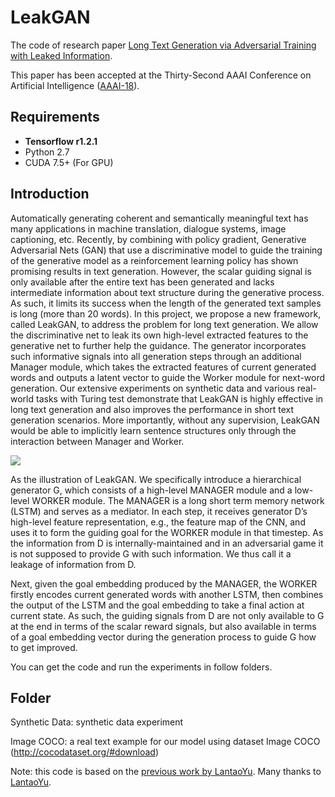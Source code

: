 ﻿# LeakGAN
The code of research paper [Long Text Generation via Adversarial Training with Leaked Information](https://arxiv.org/abs/1709.08624). 

This paper has been accepted at the Thirty-Second AAAI Conference on Artificial Intelligence ([AAAI-18](https://aaai.org/Conferences/AAAI-18/)).
## Requirements
* **Tensorflow r1.2.1**
* Python 2.7
* CUDA 7.5+ (For GPU)

## Introduction
Automatically generating coherent and semantically meaningful text has many applications in machine translation, dialogue systems, image captioning, etc. Recently, by combining with policy gradient, Generative Adversarial Nets (GAN) that use a discriminative model to guide the training of the generative model as a reinforcement learning policy has shown promising results in text generation. However, the scalar guiding signal is only available after the entire text has been generated and lacks intermediate information about text structure during the generative process. As such, it limits its success when the length of the generated text samples is long (more than 20 words). In this project, we propose a new framework, called LeakGAN, to address the problem for long text generation. We allow the discriminative net to leak its own high-level extracted features to the generative net to further help the guidance. The generator incorporates such informative signals into all generation steps through an additional Manager module, which takes the extracted features of current generated words and outputs a latent vector to guide the Worker module for next-word generation. Our extensive experiments on synthetic data and various real-world tasks with Turing test demonstrate that LeakGAN is highly effective in long text generation and also improves the performance in short text generation scenarios. More importantly, without any supervision, LeakGAN would be able to implicitly learn sentence structures only through the interaction between Manager and Worker.

![](https://github.com/CR-Gjx/LeakGAN/blob/master/figures/leakgan.png)

As the illustration of LeakGAN. We specifically introduce a hierarchical generator G, which consists of a high-level MANAGER module and a low-level WORKER module. The MANAGER is a long short term memory network (LSTM) and serves as a mediator. In each step, it receives generator D’s high-level feature representation, e.g., the feature map of the CNN, and uses it to form the guiding goal for the WORKER module in that timestep. As the information from D is internally-maintained and in an adversarial game it is not supposed to provide G with such information. We thus call it a leakage of information from D.

Next, given the goal embedding produced by the MANAGER, the WORKER firstly encodes current generated words with another LSTM, then combines the output of the LSTM and the goal embedding to take a final action at current state. As such, the guiding signals from D are not only available to G at the end in terms of the scalar reward signals, but also available in terms of a goal embedding vector during the generation process to guide G how to get improved.

You can get the code and run the experiments in follow folders.
## Folder

Synthetic Data: synthetic data experiment

Image COCO: a real text example for our model using dataset Image COCO (http://cocodataset.org/#download)

Note: this code is based on the [previous work by LantaoYu](https://github.com/LantaoYu/SeqGAN). Many thanks to [LantaoYu](https://github.com/LantaoYu).
